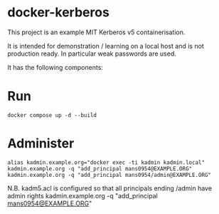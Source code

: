 # docker-kerberos

This project is an example MIT Kerberos v5 containerisation.

It is intended for demonstration / learning on a local host and is not production ready. In particular weak passwords are used.

It has the following components:

# Run
```
docker compose up -d --build
```

# Administer
```
alias kadmin.example.org="docker exec -ti kadmin kadmin.local"
kadmin.example.org -q "add_principal mans0954@EXAMPLE.ORG"
kadmin.example.org -q "add_principal mans0954/admin@EXAMPLE.ORG"
```
N.B. kadm5.acl is configured so that all principals ending /admin have admin rights
kadmin.example.org -q "add_principal mans0954@EXAMPLE.ORG"
